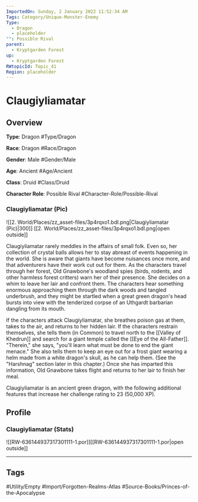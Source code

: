 ```yaml
---
ImportedOn: Sunday, 2 January 2022 11:52:34 AM
Tags: Category/Unique-Monster-Enemy
Type:
  - Dragon
  - placeholder
"": Possible Rival
parent:
  - Kryptgarden Forest
up:
  - Kryptgarden Forest
RWtopicId: Topic_41
Region: placeholder
---
```

# Claugiyliamatar
## Overview
**Type**: Dragon
#Type/Dragon

**Race**: Dragon
#Race/Dragon

**Gender**: Male
#Gender/Male

**Age**: Ancient
#Age/Ancient

**Class**: Druid
#Class/Druid

**Character Role**: Possible Rival
#Character-Role/Possible-Rival

### Claugiyliamatar (Pic)
![[2. World/Places/zz_asset-files/3p4rqxo1.bdl.png|Claugiyliamatar (Pic)|300]]
[[2. World/Places/zz_asset-files/3p4rqxo1.bdl.png|open outside]]

Claugiyliamatar rarely meddles in the affairs of small folk. Even so, her collection of crystal balls allows her to stay abreast of events happening in the world. She is aware that giants have become nuisances once more, and that adventurers have their work cut out for them. As the characters travel through her forest, Old Gnawbone's woodland spies (birds, rodents, and other harmless forest critters) warn her of their presence. She decides on a whim to leave her lair and confront them. The characters hear something enormous approaching them through the dark woods and tangled underbrush, and they might be startled when a great green dragon's head bursts into view with the tenderized corpse of an Uthgardt barbarian dangling from its mouth.   

If the characters attack Claugiyliamatar, she breathes poison gas at them, takes to the air, and returns to her hidden lair. If the characters restrain themselves, she tells them (in Common) to travel north to the [[Valley of Khedrun]] and search for a giant temple called the [[Eye of the All-Father]]. "Therein," she says, "you'll learn what must be done to end the giant menace." She also tells them to keep an eye out for a frost giant wearing a helm made from a white dragon's skull, as he can help them. (See the "Harshnag" section later in this chapter.) Once she has imparted this information, Old Gnawbone takes flight and returns to her lair to finish her meal.   

Claugiyliamatar is an ancient green dragon, with the following additional features that increase her challenge rating to 23 (50,000 XP).

## Profile
### Claugiyliamatar (Stats)
![[RW-636144937317301111-1.por]][[RW-636144937317301111-1.por|open outside]]


---
## Tags
#Utility/Empty #Import/Forgotten-Realms-Atlas #Source-Books/Princes-of-the-Apocalypse

